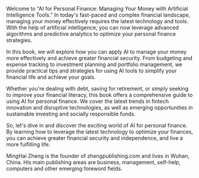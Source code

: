 
Welcome to "AI for Personal Finance: Managing Your Money with Artificial Intelligence Tools." In today's fast-paced and complex financial landscape, managing your money effectively requires the latest technology and tools. With the help of artificial intelligence, you can now leverage advanced algorithms and predictive analytics to optimize your personal finance strategies.

In this book, we will explore how you can apply AI to manage your money more effectively and achieve greater financial security. From budgeting and expense tracking to investment planning and portfolio management, we provide practical tips and strategies for using AI tools to simplify your financial life and achieve your goals.

Whether you're dealing with debt, saving for retirement, or simply seeking to improve your financial literacy, this book offers a comprehensive guide to using AI for personal finance. We cover the latest trends in fintech innovation and disruptive technologies, as well as emerging opportunities in sustainable investing and socially responsible funds.

So, let's dive in and discover the exciting world of AI for personal finance. By learning how to leverage the latest technology to optimize your finances, you can achieve greater financial security and independence, and live a more fulfilling life.

MingHai Zheng is the founder of zhengpublishing.com and lives in Wuhan, China. His main publishing areas are business, management, self-help, computers and other emerging foreword fields.
